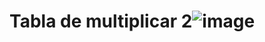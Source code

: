 # Tabla de multiplicar 2![image](https://github.com/Karime-De-los-Reyes/Tabla-de-multiplicar_P2/assets/148289987/18f3a6c0-b37c-4caf-9f31-7eea8f9662e7)
